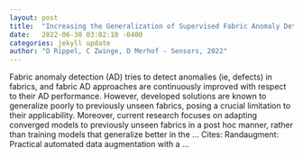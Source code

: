 ```yaml
---
layout: post
title:  "Increasing the Generalization of Supervised Fabric Anomaly Detection Methods to Unseen Fabrics"
date:   2022-06-30 03:02:10 -0400
categories: jekyll update
author: "O Rippel, C Zwinge, D Merhof - Sensors, 2022"
---
```

Fabric anomaly detection (AD) tries to detect anomalies (ie, defects) in fabrics, and fabric AD approaches are continuously improved with respect to their AD performance. However, developed solutions are known to generalize poorly to previously unseen fabrics, posing a crucial limitation to their applicability. Moreover, current research focuses on adapting converged models to previously unseen fabrics in a post hoc manner, rather than training models that generalize better in the …
Cites: ‪Randaugment: Practical automated data augmentation with a …‬  